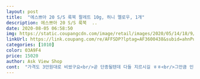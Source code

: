 ```yaml
---
layout: post 
title:  "에스쁘아 20 S/S 룩북 팔레트 10g, 허니 멜로우, 1개" 
description: 에스쁘아 20 S/S 룩북  ..
date: 2020-08-05 06:58:50 
img: https://static.coupangcdn.com/image/retail/images/2020/05/14/18/9/95463de1-24b6-468a-8103-254966522609.jpg 
linkUrl: https://link.coupang.com/re/AFFSDP?lptag=AF3600438&subid=ahnPublicAsk&pageKey=1593370750&itemId=2722283385&vendorItemId=70712503443&traceid=V0-113-40cc66a90d063b7a 
categories: [1010] 
color: 03A9F4 
price: 15020 
author: Ask View Shop 
cont:  "가격도 3만원대로 비쌌구요<br/>곧 단종될텐데 다들 지르시길 ㅎㅎ<br/>그만큼 인생팔레트임!<br/>근데 쿠팡에서 반도 안되는 가격에 세일을 하길래<br/>더 저렴해졌길래 하나 더 쟁여놨습니다<br/>도전 해봤는데요<br/>두번째 글리터는 일부러 많이 발색안했는데 눈에 톡톡 올리면 이쁜 글리터에여!<br/>마지막은 블러셔인데 완전 귀여운 당근ㅋㅋ색입니다<br/>뽁뽁이로 포장되서 안전하게 도착한 상품 신나서 뜯었는데 색깔이 너무 예뻐서 일차 놀람 디자인 너무 귀염뽀작해 노란색 색감 보고 샀는데 전체적인 색깔이 노랑주황스러워서 화장만족도 올랐습니다 굿굿<br/>색감도 다른 팔레트에서 못보는 독특한 색감이고꙼̈ 글리터 존예입니다<br/>색상은 예쁜데 별로 쓸 일 없겠다 하고 안샀거든요<br/>섀도우 퀄도 너무 좋고꙼̈ 팔레트 생긴것마저 귀엽고꙼̈ 깜찍해여<br/>아니 이게 어쩐일... <br/>.<br/>.<br/> 너무 예뻐요<br/>앞으로 섀도우 살땐 이거랑 비슷한 계열로 살거같아요<br/>올리브0에서 실제로 보고<br/>원래 3만원대 인데 단종각이라 싸게̌̈ 파는것 같으니 빨리 사세욥!!!<br/>웜톤분들 꼭 사세요!<br/>진짜 안 샀으면 이렇게 이쁜 거 못볼뻔 했잖아요?<br/>진짜.<br/>.<br/>이거 너무 예뻐요 로켓와우회원이라 3천원 추가할인되서12800원에 샀는데 이 가격에 사서 너무 행복해요<br/>한정판이라 아쉽네요 ㅠㅠ<br/>" 
---
```

